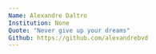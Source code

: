 ```yaml
---
Name: Alexandre Daltro
Institution: None
Quote: "Never give up your dreams"
Github: https://github.com/alexandrebvd
---
```

